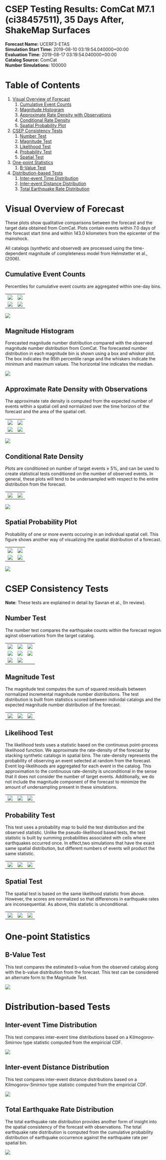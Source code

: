 # CSEP Testing Results: ComCat M7.1 (ci38457511), 35 Days After, ShakeMap Surfaces  
**Forecast Name:** UCERF3-ETAS  
**Simulation Start Time:** 2019-08-10 03:19:54.040000+00:00  
**Evaluation Time:** 2019-08-17 03:19:54.040000+00:00  
**Catalog Source:** ComCat  
**Number Simulations:** 100000
# Table of Contents
1. [Visual Overview of Forecast](#visual_overview_of_forecast)
   1. [Cumulative Event Counts](#cumulative_event_counts)
   1. [Magnitude Histogram](#magnitude_histogram)
   1. [Approximate Rate Density with Observations](#approximate_rate_density_with_observations)
   1. [Conditional Rate Density](#conditional_rate_density)
   1. [Spatial Probability Plot](#spatial_probability_plot)
1. [CSEP Consistency Tests](#csep_consistency_tests)
   1. [Number Test](#number_test)
   1. [Magnitude Test](#magnitude_test)
   1. [Likelihood Test](#likelihood_test)
   1. [Probability Test](#probability_test)
   1. [Spatial Test](#spatial_test)
1. [One-point Statistics](#one-point_statistics)
   1. [B-Value Test](#b-value_test)
1. [Distribution-based Tests](#distribution-based_tests)
   1. [Inter-event Time Distribution](#inter-event_time_distribution)
   1. [Inter-event Distance Distribution](#inter-event_distance_distribution)
   1. [Total Earthquake Rate Distribution](#total_earthquake_rate_distribution)
# Visual Overview of Forecast <a name="visual_overview_of_forecast"></a>

These plots show qualitative comparisons between the forecast and the target data obtained from ComCat. Plots contain events within 7.0 days of the forecast start time and within 143.0 kilometers from the epicenter of the mainshock.  
  
All catalogs (synthetic and observed) are processed using the time-dependent magnitude of completeness model from Helmstetter et al., (2006).

## Cumulative Event Counts  <a name="cumulative_event_counts"></a>

Percentiles for cumulative event counts are aggregated within one-day bins. 


| | |
| --- | --- |
|  ![](plots/cum_counts_mw_2p5.png) | ![](plots/cum_counts_mw_3p0.png) |
|  ![](plots/cum_counts_mw_3p5.png) | ![](plots/cum_counts_mw_4p0.png) |
![](plots/cum_counts_mw_4p5.png)



## Magnitude Histogram  <a name="magnitude_histogram"></a>

Forecasted magnitude number distribution compared with the observed magnitude number distribution from ComCat. The forecasted number distribution in each magnitude bin is shown using a box and whisker plot. The box indicates the 95th percentile range and the whiskers indicate the minimum and maximum values. The horizontal line indicates the median.


![](plots/mag_hist_mw_2p5.png)



## Approximate Rate Density with Observations  <a name="approximate_rate_density_with_observations"></a>

The approximate rate density is computed from the expected number of events within a spatial cell and normalized over the time horizon of the forecast and the area of the spatial cell.


| | |
| --- | --- |
|  ![](plots/crd_obs_mw_2p5.png) | ![](plots/crd_obs_mw_3p0.png) |
|  ![](plots/crd_obs_mw_3p5.png) | ![](plots/crd_obs_mw_4p0.png) |
![](plots/crd_obs_mw_4p5.png)



## Conditional Rate Density  <a name="conditional_rate_density"></a>

Plots are conditioned on number of target events ± 5%, and can be used to create statistical tests conditioned on the number of observed events. In general, these plots will tend to be undersampled with respect to the entire distribution from the forecast.


| | |
| --- | --- |
|  ![](plots/cond_rates_mw_2p5.png) | ![](plots/cond_rates_mw_3p0.png) |
![](plots/cond_rates_mw_3p5.png)



## Spatial Probability Plot  <a name="spatial_probability_plot"></a>

Probability of one or more events occuring in an individual spatial cell. This figure shows another way of visualizing the spatial distribution of a forecast.

| | |
| --- | --- |
|  ![](plots/prob_obs_mw_2p5.png) | ![](plots/prob_obs_mw_3p0.png) |
|  ![](plots/prob_obs_mw_3p5.png) | ![](plots/prob_obs_mw_4p0.png) |
![](plots/prob_obs_mw_4p5.png)



# CSEP Consistency Tests <a name="csep_consistency_tests"></a>

<b>Note</b>: These tests are explained in detail by Savran et al., (In review).

## Number Test  <a name="number_test"></a>

The number test compares the earthquake counts within the forecast region aginst observations from the target catalog.


| | | |
| --- | --- | --- |
|  ![](plots/n_test_mw_2p5.png) | ![](plots/n_test_mw_3p0.png) | ![](plots/n_test_mw_3p5.png) |
|  ![](plots/n_test_mw_4p0.png) | ![](plots/n_test_mw_4p5.png) | ![](plots/n_test_mw_5p0.png) |
|  ![](plots/n_test_mw_5p5.png) | ![](plots/n_test_mw_6p0.png) |



## Magnitude Test  <a name="magnitude_test"></a>

The magnitude test computes the sum of squared residuals between normalized incremental magnitude number distributions. The test distribution is built from statistics scored between individal catalogs and the expected magnitude number distribution of the forecast.


| | | |
| --- | --- | --- |
|  ![](plots/m-test_mw_2p5.png) | ![](plots/m-test_mw_3p0.png) | ![](plots/m-test_mw_3p5.png) |



## Likelihood Test  <a name="likelihood_test"></a>

The likelihood tests uses a statistic based on the continuous point-process likelihood function. We approximate the rate-density of the forecast by stacking synthetic catalogs in spatial bins. The rate-density represents the probability of observing an event selected at random from the forecast. Event log-likelihoods are aggregated for each event in the catalog. This approximation to the continuous rate-density is unconditional in the sense that it does not consider the number of target events. Additionally, we do not include the magnitude component of the forecast to minimize the amount of undersampling present in these simulations.


| | | |
| --- | --- | --- |
|  ![](plots/l-test_mw_2p5.png) | ![](plots/l-test_mw_3p0.png) | ![](plots/l-test_mw_3p5.png) |



## Probability Test  <a name="probability_test"></a>

This test uses a probability map to build the test distribution and the observed statistic. Unlike the pseudo-likelihood based tests, the test statistic is built by summing probabilities associated with cells where earthquakes occurred once. In effect,two simulations that have the exact same spatial distribution, but different numbers of events will product the same statistic.

| | | |
| --- | --- | --- |
|  ![](plots/prob-test_mw_2p5.png) | ![](plots/prob-test_mw_3p0.png) | ![](plots/prob-test_mw_3p5.png) |



## Spatial Test  <a name="spatial_test"></a>

The spatial test is based on the same likelihood statistic from above. However, the scores are normalized so that differences in earthquake rates are inconsequential. As above, this statistic is unconditional.


| | | |
| --- | --- | --- |
|  ![](plots/s-test_mw_2p5.png) | ![](plots/s-test_mw_3p0.png) | ![](plots/s-test_mw_3p5.png) |



# One-point Statistics <a name="one-point_statistics"></a>


## B-Value Test  <a name="b-value_test"></a>

This test compares the estimated b-value from the observed catalog along with the b-value distribution from the forecast. This test can be considered an alternate form to the Magnitude Test.


![](plots/bv_test_mw_2p5.png)



# Distribution-based Tests <a name="distribution-based_tests"></a>


## Inter-event Time Distribution  <a name="inter-event_time_distribution"></a>

This test compares inter-event time distributions based on a Kilmogorov-Smirnov type statistic computed from the empiricial CDF.


![](plots/ietd_test_mw_2p5.png)



## Inter-event Distance Distribution  <a name="inter-event_distance_distribution"></a>

This test compares inter-event distance distributions based on a Kilmogorov-Smirnov type statistic computed from the empiricial CDF.


![](plots/iedd_test_mw_2p5.png)



## Total Earthquake Rate Distribution  <a name="total_earthquake_rate_distribution"></a>

The total earthquake rate distribution provides another form of insight into the spatial consistency of the forecast with observations. The total earthquake rate distribution is computed from the cumulative probability distribution of earthquake occurrence against the earthquake rate per spatial bin.


![](plots/terd_test_mw_2p5.png)



